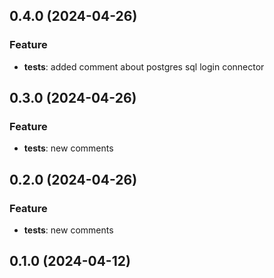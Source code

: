 ## 0.4.0 (2024-04-26)

### Feature

- **tests**: added comment about postgres sql login connector

## 0.3.0 (2024-04-26)

### Feature

- **tests**: new comments

## 0.2.0 (2024-04-26)

### Feature

- **tests**: new comments

## 0.1.0 (2024-04-12)
